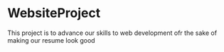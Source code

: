 # WebsiteProject
This project is to advance our skills to web development ofr the sake of making our resume look good
